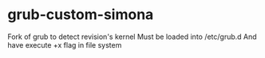 # grub-custom-simona
Fork of grub to detect revision's kernel
Must be loaded into /etc/grub.d
And have execute +x flag in file system
